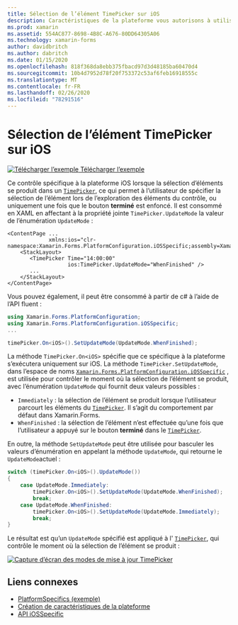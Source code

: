 ```yaml
---
title: Sélection de l’élément TimePicker sur iOS
description: Caractéristiques de la plateforme vous autorisons à utiliser les fonctionnalités qui est disponible uniquement sur une plateforme spécifique, sans avoir à implémenter des convertisseurs personnalisés ou des effets. Cet article explique comment utiliser le spécifique à la plateforme iOS qui contrôle le moment où la sélection de l’élément se produit dans un TimePicker.
ms.prod: xamarin
ms.assetid: 554AC877-8698-4B8C-A676-80DD64305A06
ms.technology: xamarin-forms
author: davidbritch
ms.author: dabritch
ms.date: 01/15/2020
ms.openlocfilehash: 818f368da8ebb375fbacd97d3d48185ba60470d4
ms.sourcegitcommit: 10b4d7952d78f20f753372c53af6feb16918555c
ms.translationtype: MT
ms.contentlocale: fr-FR
ms.lasthandoff: 02/26/2020
ms.locfileid: "78291516"
---
```

# <a name="timepicker-item-selection-on-ios"></a>Sélection de l’élément TimePicker sur iOS

[![Télécharger l’exemple](~/media/shared/download.png) Télécharger l’exemple](https://docs.microsoft.com/samples/xamarin/xamarin-forms-samples/userinterface-platformspecifics)

Ce contrôle spécifique à la plateforme iOS lorsque la sélection d’éléments se produit dans un [`TimePicker`](xref:Xamarin.Forms.TimePicker), ce qui permet à l’utilisateur de spécifier la sélection de l’élément lors de l’exploration des éléments du contrôle, ou uniquement une fois que le bouton **terminé** est enfoncé. Il est consommé en XAML en affectant à la propriété jointe `TimePicker.UpdateMode` la valeur de l’énumération `UpdateMode` :

```xaml
<ContentPage ...
             xmlns:ios="clr-namespace:Xamarin.Forms.PlatformConfiguration.iOSSpecific;assembly=Xamarin.Forms.Core">
    <StackLayout>
       <TimePicker Time="14:00:00"
                   ios:TimePicker.UpdateMode="WhenFinished" />
       ...
    </StackLayout>
</ContentPage>
```

Vous pouvez également, il peut être consommé à partir de c# à l’aide de l’API fluent :

```csharp
using Xamarin.Forms.PlatformConfiguration;
using Xamarin.Forms.PlatformConfiguration.iOSSpecific;
...

timePicker.On<iOS>().SetUpdateMode(UpdateMode.WhenFinished);
```

La méthode `TimePicker.On<iOS>` spécifie que ce spécifique à la plateforme s’exécutera uniquement sur iOS. La méthode `TimePicker.SetUpdateMode`, dans l’espace de noms [`Xamarin.Forms.PlatformConfiguration.iOSSpecific`](xref:Xamarin.Forms.PlatformConfiguration.iOSSpecific) , est utilisée pour contrôler le moment où la sélection de l’élément se produit, avec l’énumération `UpdateMode` qui fournit deux valeurs possibles :

- `Immediately` : la sélection de l’élément se produit lorsque l’utilisateur parcourt les éléments du [`TimePicker`](xref:Xamarin.Forms.TimePicker). Il s’agit du comportement par défaut dans Xamarin.Forms.
- `WhenFinished` : la sélection de l’élément n’est effectuée qu’une fois que l’utilisateur a appuyé sur le bouton **terminé** dans le [`TimePicker`](xref:Xamarin.Forms.TimePicker).

En outre, la méthode `SetUpdateMode` peut être utilisée pour basculer les valeurs d’énumération en appelant la méthode `UpdateMode`, qui retourne le `UpdateMode`actuel :

```csharp
switch (timePicker.On<iOS>().UpdateMode())
{
    case UpdateMode.Immediately:
        timePicker.On<iOS>().SetUpdateMode(UpdateMode.WhenFinished);
        break;
    case UpdateMode.WhenFinished:
        timePicker.On<iOS>().SetUpdateMode(UpdateMode.Immediately);
        break;
}
```

Le résultat est qu’un `UpdateMode` spécifié est appliqué à l' [`TimePicker`](xref:Xamarin.Forms.TimePicker), qui contrôle le moment où la sélection de l’élément se produit :

[![Capture d’écran des modes de mise à jour TimePicker](timepicker-selection-images/timepicker-updatemode.png "TimePicker UpdateMode-spécifique à la plateforme")](timepicker-selection-images/timepicker-updatemode-large.png#lightbox "TimePicker UpdateMode-spécifique à la plateforme")

## <a name="related-links"></a>Liens connexes

- [PlatformSpecifics (exemple)](https://docs.microsoft.com/samples/xamarin/xamarin-forms-samples/userinterface-platformspecifics)
- [Création de caractéristiques de la plateforme](~/xamarin-forms/platform/platform-specifics/index.md#creating-platform-specifics)
- [API iOSSpecific](xref:Xamarin.Forms.PlatformConfiguration.iOSSpecific)
